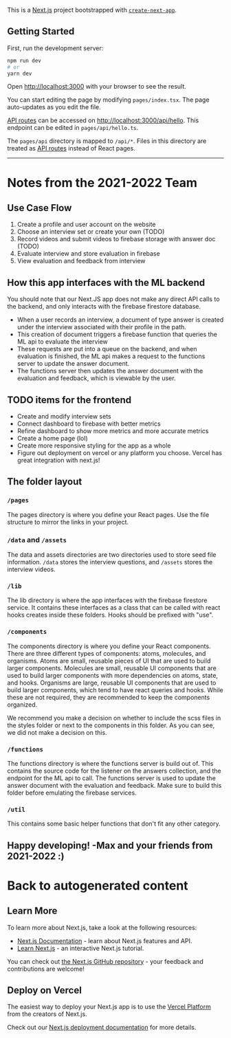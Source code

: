 This is a [Next.js](https://nextjs.org/) project bootstrapped with [`create-next-app`](https://github.com/vercel/next.js/tree/canary/packages/create-next-app).

## Getting Started

First, run the development server:

```bash
npm run dev
# or
yarn dev
```

Open [http://localhost:3000](http://localhost:3000) with your browser to see the result.

You can start editing the page by modifying `pages/index.tsx`. The page auto-updates as you edit the file.

[API routes](https://nextjs.org/docs/api-routes/introduction) can be accessed on [http://localhost:3000/api/hello](http://localhost:3000/api/hello). This endpoint can be edited in `pages/api/hello.ts`.

The `pages/api` directory is mapped to `/api/*`. Files in this directory are treated as [API routes](https://nextjs.org/docs/api-routes/introduction) instead of React pages.

---

# Notes from the 2021-2022 Team

## Use Case Flow

1. Create a profile and user account on the website
1. Choose an interview set or create your own (TODO)
1. Record videos and submit videos to firebase storage with answer doc (TODO)
1. Evaluate interview and store evaluation in firebase
1. View evaluation and feedback from interview

## How this app interfaces with the ML backend

You should note that our Next.JS app does not make any direct API calls to the backend, and only interacts with the firebase firestore database.

- When a user records an interview, a document of type answer is created under the interview associated with their profile in the path.
- This creation of document triggers a firebase function that queries the ML api to evaluate the interview
- These requests are put into a queue on the backend, and when evaluation is finished, the ML api makes a request to the functions server to update the answer document.
- The functions server then updates the answer document with the evaluation and feedback, which is viewable by the user.

## **TODO** items for the frontend

- Create and modify interview sets
- Connect dashboard to firebase with better metrics
- Refine dashboard to show more metrics and more accurate metrics
- Create a home page (lol)
- Create more responsive styling for the app as a whole
- Figure out deployment on vercel or any platform you choose. Vercel has great integration with next.js!

## The folder layout

### `/pages`

The pages directory is where you define your React pages. Use the file structure to mirror the links in your project.

### `/data` and `/assets`

The data and assets directories are two directories used to store seed file information. `/data` stores the interview questions, and `/assets` stores the interview videos.

### `/lib`

The lib directory is where the app interfaces with the firebase firestore service. It contains these interfaces as a class that can be called with react hooks creates inside these folders. Hooks should be prefixed with "use".

### `/components`

The components directory is where you define your React components. There are three different types of components: atoms, molecules, and organisms. Atoms are small, reusable pieces of UI that are used to build larger components. Molecules are small, reusable UI components that are used to build larger components with more dependencies on atoms, state, and hooks. Organisms are large, reusable UI components that are used to build larger components, which tend to have react queries and hooks. While these are not required, they are recommended to keep the components organized.

We recommend you make a decision on whether to include the scss files in the styles folder or next to the components in this folder. As you can see, we did not make a decision on this.

### `/functions`

The functions directory is where the functions server is build out of. This contains the source code for the listener on the answers collection, and the endpoint for the ML api to call. The functions server is used to update the answer document with the evaluation and feedback. Make sure to build this folder before emulating the firebase services.

### `/util`

This contains some basic helper functions that don't fit any other category.

## **Happy developing! -Max and your friends from 2021-2022 :)**

# Back to autogenerated content

## Learn More

To learn more about Next.js, take a look at the following resources:

- [Next.js Documentation](https://nextjs.org/docs) - learn about Next.js features and API.
- [Learn Next.js](https://nextjs.org/learn) - an interactive Next.js tutorial.

You can check out [the Next.js GitHub repository](https://github.com/vercel/next.js/) - your feedback and contributions are welcome!

## Deploy on Vercel

The easiest way to deploy your Next.js app is to use the [Vercel Platform](https://vercel.com/new?utm_medium=default-template&filter=next.js&utm_source=create-next-app&utm_campaign=create-next-app-readme) from the creators of Next.js.

Check out our [Next.js deployment documentation](https://nextjs.org/docs/deployment) for more details.
